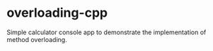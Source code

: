 # overloading-cpp
Simple calculator console app to demonstrate the implementation of method overloading.

